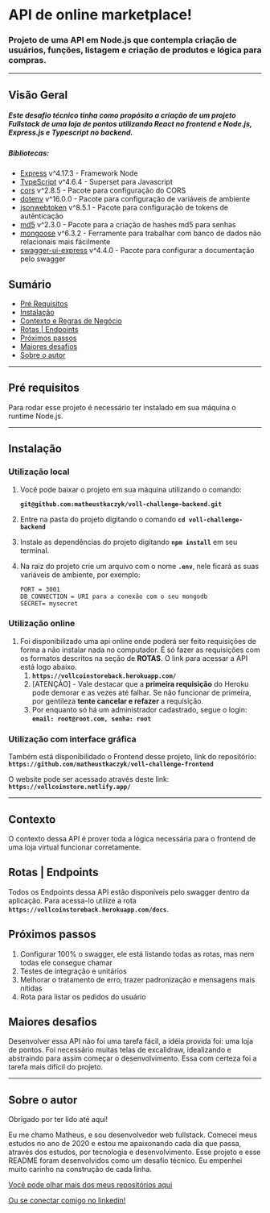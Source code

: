 # API de online marketplace!

### Projeto de uma API em Node.js que contempla criação de usuários, funções, listagem e criação de produtos e lógica para compras.

---

## Visão Geral

##### Este desafio técnico tinha como propósito a criação de um projeto Fullstack de uma loja de pontos utilizando React no frontend e Node.js, Express.js e Typescript no backend.

##### Bibliotecas:

- [Express](https://expressjs.com/) v^4.17.3 - Framework Node
- [TypeScript](https://www.npmjs.com/package/typescript) v^4.6.4 - Superset para Javascript
- [cors](https://www.npmjs.com/package/cors) v^2.8.5 - Pacote para configuração do CORS
- [dotenv](https://www.npmjs.com/package/dotenv) v^16.0.0  - Pacote para configuração de variáveis de ambiente
- [jsonwebtoken](https://www.npmjs.com/package/jsonwebtoken) v^8.5.1 - Pacote para configuração de tokens de autênticação
- [md5](https://www.npmjs.com/package/md5) v^2.3.0 - Pacote para a criação de hashes md5 para senhas
- [mongoose](https://www.npmjs.com/package/mongoose) v^6.3.2 - Ferramente para trabalhar com banco de dados não relacionais mais fácilmente
- [swagger-ui-express](https://www.npmjs.com/package/swagger-ui-express) v^4.4.0 - Pacote para configurar a documentação pelo swagger

## **Sumário**

- [Pré Requisitos](#pré-requisitos)
- [Instalação](#instalação)
- [Contexto e Regras de Negócio](#contexto-e-regras-de-negócio)
- [Rotas | Endpoints](#rotas-|-endpoints)
- [Próximos passos](#próximos-passos)
- [Maiores desafios](#maiores-desafios)
- [Sobre o autor](#sobre-o-autor)

---

## **Pré requisitos**

Para rodar esse projeto é necessário ter instalado em sua máquina o runtime Node.js.

---

## **Instalação**

### Utilização local

1. Você pode baixar o projeto em sua máquina utilizando o comando:

   **`git@github.com:matheustkaczyk/voll-challenge-backend.git`**

2. Entre na pasta do projeto digitando o comando **`cd voll-challenge-backend`**

3. Instale as dependências do projeto digitando **`npm install`** em seu terminal.

4. Na raiz do projeto crie um arquivo com o nome **`.env`**, nele ficará as suas variáveis de ambiente, por exemplo:
    ```
    PORT = 3001
    DB_CONNECTION = URI para a conexão com o seu mongodb
    SECRET= mysecret
    ```

### **Utilização online**

1. Foi disponibilizado uma api online onde poderá ser feito requisições de forma a não instalar nada no computador. É só fazer as requisições com os formatos descritos na seção de **ROTAS**. O link para acessar a API está logo abaixo.
   1. **`https://vollcoinstoreback.herokuapp.com/`**
   1. [ATENÇÃO] - Vale destacar que a **primeira requisição** do Heroku pode demorar e as vezes até falhar. Se não funcionar de primeira, por gentileza **tente cancelar e refazer** a requisição.
   2. Por enquanto só há um administrador cadastrado, segue o login: **` email: root@root.com, senha: root `**

### **Utilização com interface gráfica**

Também está disponibilidado o Frontend desse projeto, link do repositório: **`https://github.com/matheustkaczyk/voll-challenge-frontend`**

O website pode ser acessado através deste link: **`https://vollcoinstore.netlify.app/`**

---

## Contexto

O contexto dessa API é prover toda a lógica necessária para o frontend de uma loja virtual funcionar corretamente.

## Rotas | Endpoints

Todos os Endpoints dessa API estão disponíveis pelo swagger dentro da aplicação.
Para acessa-lo utilize a rota **`https://vollcoinstoreback.herokuapp.com/docs`**.

## **Próximos passos**
1. Configurar 100% o swagger, ele está listando todas as rotas, mas nem todas ele consegue chamar
2. Testes de integração e unitários
3. Melhorar o tratamento de erro, trazer padronização e mensagens mais nítidas
4. Rota para listar os pedidos do usuário

## **Maiores desafios**
Desenvolver essa API não foi uma tarefa fácil, a idéia provida foi: uma loja de pontos. Foi necessário muitas telas de excalidraw, idealizando e abstraindo  para assim começar o desenvolvimento. Essa com certeza foi a tarefa mais difícil do projeto.

---

## **Sobre o autor**

Obrigado por ter lido até aqui!

Eu me chamo Matheus, e sou desenvolvedor web fullstack. Comecei meus estudos no ano de 2020 e estou me apaixonando cada dia que passa, através dos estudos, por tecnologia e desenvolvimento. Esse projeto e esse README foram desenvolvidos como um desafio técnico. Eu empenhei muito carinho na construção de cada linha.

[Você pode olhar mais dos meus repositórios aqui](https://github.com/matheustkaczyk)

[Ou se conectar comigo no linkedin!](https://www.linkedin.com/in/matheustkaczykribeiro/)
